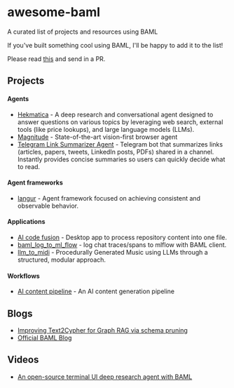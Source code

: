 # awesome-baml

A curated list of projects and resources using BAML

If you've built something cool using BAML, I'll be happy to add it to the list!

Please read [this](CONTRIBUTING.md) and send in a PR.

## Projects

#### Agents

* [Hekmatica](https://github.com/kargarisaac/Hekmatica) - A deep research and conversational agent designed to answer questions on various topics by leveraging web search, external tools (like price lookups), and large language models (LLMs).
* [Magnitude](https://github.com/magnitudedev/magnitude) - State-of-the-art vision-first browser agent
* [Telegram Link Summarizer Agent](https://github.com/kargarisaac/telegram_link_summarizer_agent) - Telegram bot that summarizes links (articles, papers, tweets, LinkedIn posts, PDFs) shared in a channel. Instantly provides concise summaries so users can quickly decide what to read.

#### Agent frameworks

* [langur](https://github.com/anerli/langur) - Agent framework focused on achieving consistent and observable behavior.

#### Applications

* [AI code fusion](https://github.com/codingworkflow/ai-code-fusion) - Desktop app to process repository content into one file.
* [baml_log_to_ml_flow](https://github.com/gregwdata/baml_log_to_mlflow) - log chat traces/spans to mlflow with BAML client.
* [llm_to_midi](https://github.com/halfprice06/llm_to_midi) - Procedurally Generated Music using LLMs through a structured, modular approach.


#### Workflows

* [AI content pipeline](https://github.com/hellovai/ai-that-works/tree/main/2025-07-01-ai-content-pipeline-2) - An AI content generation pipeline

## Blogs

* [Improving Text2Cypher for Graph RAG via schema pruning](https://blog.kuzudb.com/post/improving-text2cypher-for-graphrag-via-schema-pruning/)
* [Official BAML Blog](https://www.boundaryml.com/blog)

## Videos
* [An open-source terminal UI deep research agent with BAML](https://screen.studio/share/bTkQVcrG)
